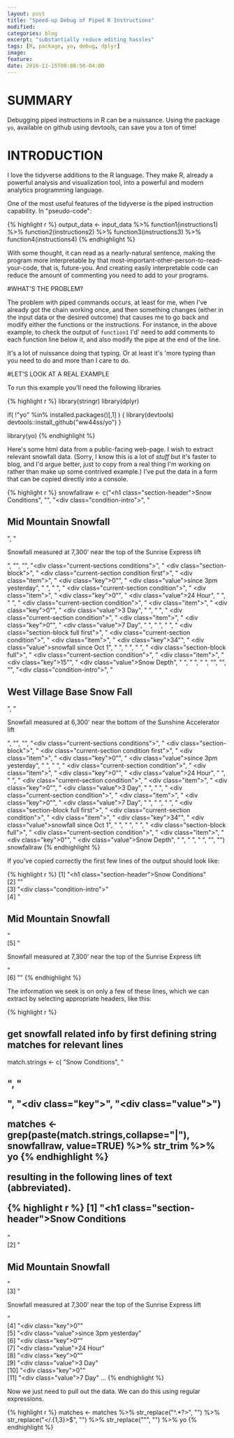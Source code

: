 ```yaml
---
layout: post
title: "Speed-up Debug of Piped R Instructions"
modified: 
categories: blog
excerpt: "substantially reduce editing hassles"
tags: [R, package, yo, debug, dplyr]
image:
feature:
date: 2016-11-15T08:08:50-04:00
---
```


# SUMMARY   
Debugging piped instructions in R can be a nuissance. Using the package `yo`, available on github using devtools, can save you a ton of time!

# INTRODUCTION   

I love the tidyverse additions to the R language. They make R, already a powerful analysis and visualization tool, into a powerful and modern analytics programming language.  

One of the most useful features of the tidyverse is the piped instruction capability. In "pseudo-code":

{% highlight r %}
output_data <- input_data %>% 
        function1(instructions1) %>% 
        function2(instructions2) %>% 
        function3(instructions3) %>%
        function4(instructions4)
{% endhighlight %}

With some thought, it can read as a nearly-natural sentence, making the program more interpretable by that most-important-other-person-to-read-your-code, that is, future-you. And creating easily interpretable code can reduce the amount of commenting you need to add to your programs.

#WHAT'S THE PROBLEM?

The problem with piped commands occurs, at least for me, when I've already got the chain working once, and then something changes (either in the input data or the desired outcome) that causes me to go back and modify either the functions or the instructions. For instance, in the above example, to check the output of `function1` I'd' need to add comments to each function line below it, and also modify the pipe at the end of the line.

It's a lot of nuissance doing that typing. Or at least it's 'more typing than you need to do and more than I care to do. 

#LET'S LOOK AT A REAL EXAMPLE

To run this example you'll need the following libraries

{% highlight r %}
library(stringr)
library(dplyr)

if( !"yo" %in% installed.packages()[,1] ) {
library(devtools)
devtools::install_github("ww44ss/yo")
}

library(yo)
{% endhighlight %}



Here's some html data from a public-facing web-page. I wish to extract relevant snowfall data. (Sorry, I know this is a lot of _stuff_ but it's faster to blog, and I'd argue better, just to copy from a real thing I'm working on rather than make up some contrived example.) I've put the data in a form that can be copied directly into a console.

{% highlight r %}
snowfallraw <- c("<h1 class=\"section-header\">Snow Conditions</h1>", 
"", 
"<div class=\"condition-intro\">", 
"    <h2>Mid Mountain Snowfall</h2>", 
"    <p>Snowfall measured at 7,300' near the top of the Sunrise Express lift</p>", 
"</div>", 
"", 
"<div class=\"current-sections conditions\">", 
"    <div class=\"section-block\">", 
"        <div class=\"current-section condition first\">", 
"            <div class=\"item\">", 
"                <div class=\"key\">0\"</div>", 
"                <div class=\"value\">since 3pm yesterday</div>", 
"            </div>", "        </div>", 
"        <div class=\"current-section condition\">", 
"            <div class=\"item\">", 
"                <div class=\"key\">0\"</div>", 
"                <div class=\"value\">24 Hour</div>", 
"            </div>", 
"        </div>", 
"        <div class=\"current-section condition\">", 
"            <div class=\"item\">", 
"                <div class=\"key\">0\"</div>", 
"                <div class=\"value\">3 Day</div>", 
"            </div>", 
"        </div>", 
"        <div class=\"current-section condition\">", 
"            <div class=\"item\">", 
"                <div class=\"key\">0\"</div>", 
"                <div class=\"value\">7 Day</div>", 
"            </div>", 
"        </div>", 
"    </div>", 
"    <div class=\"section-block full first\">", 
"        <div class=\"current-section condition\">", 
"            <div class=\"item\">", 
"                <div class=\"key\">34\"</div>", 
"                <div class=\"value\">snowfall since Oct 1</div>", 
"            </div>", "        </div>", "    </div>", 
"    <div class=\"section-block full\">", 
"        <div class=\"current-section condition\">", 
"            <div class=\"item\">", 
"                <div class=\"key\">15\"</div>", 
"                <div class=\"value\">Snow Depth</div>", 
"            </div>", "        </div>", "    </div>", "</div>", 
"", "", "<div class=\"condition-intro\">", 
"    <h2>West Village Base Snow Fall</h2>", 
"    <p>Snowfall measured at 6,300' near the bottom of the Sunshine Accelerator lift</p>", 
"</div>", "", "<div class=\"current-sections conditions\">", 
"    <div class=\"section-block\">", 
"        <div class=\"current-section condition first\">", 
"            <div class=\"item\">", 
"                <div class=\"key\">0\"</div>", 
"                <div class=\"value\">since 3pm yesterday</div>", 
"            </div>", "        </div>", 
"        <div class=\"current-section condition\">", 
"            <div class=\"item\">", 
"                <div class=\"key\">0\"</div>", 
"                <div class=\"value\">24 Hour</div>", 
"            </div>", 
"        </div>", "        <div class=\"current-section condition\">", 
"            <div class=\"item\">", 
"                <div class=\"key\">0\"</div>", 
"                <div class=\"value\">3 Day</div>", 
"            </div>", 
"        </div>", "        <div class=\"current-section condition\">", 
"            <div class=\"item\">", 
"                <div class=\"key\">0\"</div>", 
"                <div class=\"value\">7 Day</div>", 
"            </div>", 
"        </div>", "    </div>", 
"    <div class=\"section-block full first\">", 
"        <div class=\"current-section condition\">", 
"            <div class=\"item\">", 
"                <div class=\"key\">34\"</div>", 
"                <div class=\"value\">snowfall since Oct 1</div>", 
"            </div>", "        </div>", "    </div>", 
"    <div class=\"section-block full\">", 
"        <div class=\"current-section condition\">", 
"            <div class=\"item\">", 
"                <div class=\"key\">0\"</div>", 
"                <div class=\"value\">Snow Depth</div>", 
"            </div>", "        </div>", "    </div>", "</div>", 
"") 
snowfallraw
{% endhighlight %}



If you've copied correctly the first few lines of the output should look like:

{% highlight r %}
[1] "<h1 class=\"section-header\">Snow Conditions</h1>"                                      
[2] ""                                                                                       
[3] "<div class=\"condition-intro\">"                                                        
[4] "    <h2>Mid Mountain Snowfall</h2>"                                                     
[5] "    <p>Snowfall measured at 7,300' near the top of the Sunrise Express lift</p>"        
[6] "</div>" 
{% endhighlight %}

The information we seek is on only a few of these lines, which we can extract by selecting appropriate headers, like this:

{% highlight r %}
## get snowfall related info by first defining string matches for relevant lines
match.strings <- c(
    "Snow Conditions",
    "<h2>",
    "<p>",
    "<div class=\"key\">",
    "<div class=\"value\">")

matches <- 
    grep(paste(match.strings,collapse="|"), snowfallraw, value=TRUE) %>% 
    str_trim %>%
    yo
{% endhighlight %}

resulting in the following lines of text (abbreviated).

{% highlight r %}
[1] "<h1 class=\"section-header\">Snow Conditions</h1>"                                  
[2] "<h2>Mid Mountain Snowfall</h2>"                                                     
[3] "<p>Snowfall measured at 7,300' near the top of the Sunrise Express lift</p>"        
[4] "<div class=\"key\">0\"</div>"                                                       
[5] "<div class=\"value\">since 3pm yesterday</div>"                                     
[6] "<div class=\"key\">0\"</div>"                                                       
[7] "<div class=\"value\">24 Hour</div>"                                                 
[8] "<div class=\"key\">0\"</div>"                                                       
[9] "<div class=\"value\">3 Day</div>"                                                   
[10] "<div class=\"key\">0\"</div>"                                                       
[11] "<div class=\"value\">7 Day</div>" 
...
{% endhighlight %}


Now we just need to pull out the data. We can do this using regular expressions. 

{% highlight r %}
matches <- 
    matches %>% 
    str_replace("^.*?>", "") %>%
    str_replace("</.{1,3}>$", "") %>%
    str_replace("\"", "") %>%
    yo
{% endhighlight %}
